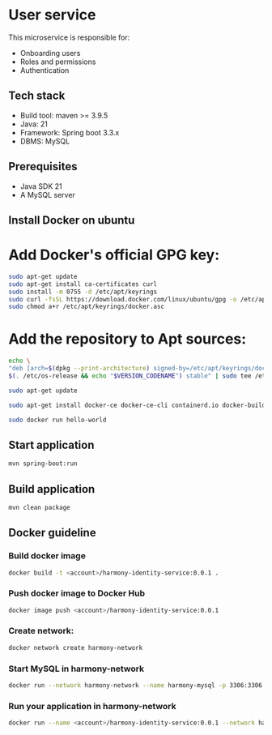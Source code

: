 # User service

This microservice is responsible for:

* Onboarding users
* Roles and permissions
* Authentication

## Tech stack

* Build tool: maven >= 3.9.5
* Java: 21
* Framework: Spring boot 3.3.x
* DBMS: MySQL

## Prerequisites

* Java SDK 21
* A MySQL server

## Install Docker on ubuntu

# Add Docker's official GPG key:

```bash
sudo apt-get update
sudo apt-get install ca-certificates curl
sudo install -m 0755 -d /etc/apt/keyrings
sudo curl -fsSL https://download.docker.com/linux/ubuntu/gpg -o /etc/apt/keyrings/docker.asc
sudo chmod a+r /etc/apt/keyrings/docker.asc
```

# Add the repository to Apt sources:

```bash
echo \
"deb [arch=$(dpkg --print-architecture) signed-by=/etc/apt/keyrings/docker.asc] https://download.docker.com/linux/ubuntu \
$(. /etc/os-release && echo "$VERSION_CODENAME") stable" | sudo tee /etc/apt/sources.list.d/docker.list > /dev/null

sudo apt-get update

sudo apt-get install docker-ce docker-ce-cli containerd.io docker-buildx-plugin docker-compose-plugin

sudo docker run hello-world
```

## Start application

```bash
mvn spring-boot:run
```

## Build application

```bash
mvn clean package
```

## Docker guideline

### Build docker image

```bash
docker build -t <account>/harmony-identity-service:0.0.1 .
```

### Push docker image to Docker Hub

```bash
docker image push <account>/harmony-identity-service:0.0.1
```

### Create network:

```bash
docker network create harmony-network
```

### Start MySQL in harmony-network

```bash
docker run --network harmony-network --name harmony-mysql -p 3306:3306 -e MYSQL_ROOT_PASSWORD=root -d mysql:8.0.39-debian
```

### Run your application in harmony-network

```bash
docker run --name <account>/harmony-identity-service:0.0.1 --network harmony-network -p 8080:8080 -e DBMS_URL=jdbc:mysql://harmony-mysql:3306/identity_service <account>/harmony-identity-service:0.0.1
```
